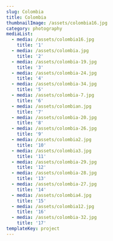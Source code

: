 ```yaml
---
slug: Colombia
title: Colombia
thumbnailImage: /assets/colombia16.jpg
category: photography
mediaList:
  - media: /assets/colombia16.jpg
    title: '1'
  - media: /assets/colombia.jpg
    title: '2'
  - media: /assets/colombia-19.jpg
    title: '3'
  - media: /assets/colombia-24.jpg
    title: '4'
  - media: /assets/colombia-34.jpg
    title: '5'
  - media: /assets/colombia-7.jpg
    title: '6'
  - media: /assets/colombian.jpg
    title: '7'
  - media: /assets/colombia-20.jpg
    title: '8'
  - media: /assets/colombia-26.jpg
    title: '9'
  - media: /assets/colombia2.jpg
    title: '10'
  - media: /assets/colombia3.jpg
    title: '11'
  - media: /assets/colombia-29.jpg
    title: '12'
  - media: /assets/colombia-28.jpg
    title: '13'
  - media: /assets/colombia-27.jpg
    title: '14'
  - media: /assets/colombia4.jpg
    title: '15'
  - media: /assets/colombia12.jpg
    title: '16'
  - media: /assets/colombia-32.jpg
    title: '17'
templateKey: project
---
```


